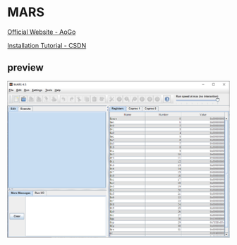 # MARS

[Official Website - AoGo](http://courses.missouristate.edu/kenvollmar/mars/)

[Installation Tutorial - CSDN](https://blog.csdn.net/y_universe/article/details/82875244)

## preview

![preview](../images/MARS.png)
